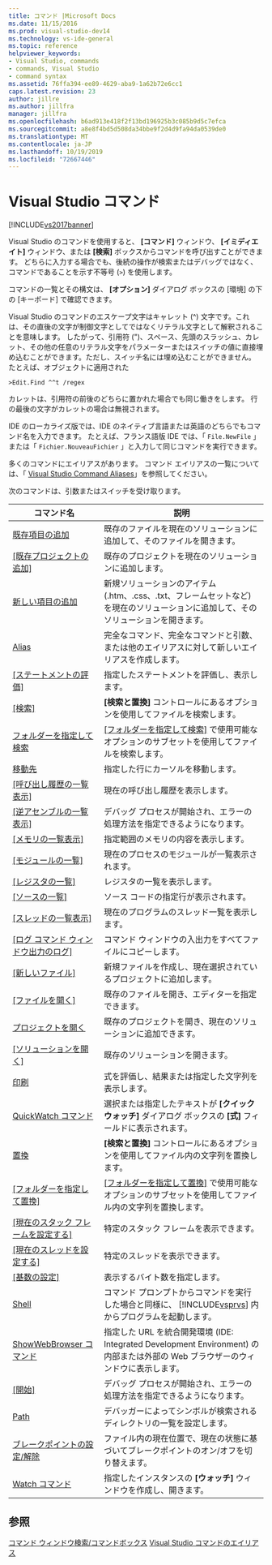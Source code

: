 ```yaml
---
title: コマンド |Microsoft Docs
ms.date: 11/15/2016
ms.prod: visual-studio-dev14
ms.technology: vs-ide-general
ms.topic: reference
helpviewer_keywords:
- Visual Studio, commands
- commands, Visual Studio
- command syntax
ms.assetid: 76ffa394-ee89-4629-aba9-1a62b72e6cc1
caps.latest.revision: 23
author: jillre
ms.author: jillfra
manager: jillfra
ms.openlocfilehash: b6ad913e418f2f13bd196925b3c085b9d5c7efca
ms.sourcegitcommit: a8e8f4bd5d508da34bbe9f2d4d9fa94da0539de0
ms.translationtype: MT
ms.contentlocale: ja-JP
ms.lasthandoff: 10/19/2019
ms.locfileid: "72667446"
---
```

# <a name="visual-studio-commands"></a>Visual Studio コマンド
[!INCLUDE[vs2017banner](../../includes/vs2017banner.md)]

Visual Studio のコマンドを使用すると、 **[コマンド]** ウィンドウ、 **[イミディエイト]** ウィンドウ、または **[検索]** ボックスからコマンドを呼び出すことができます。 どちらに入力する場合でも、後続の操作が検索またはデバッグではなく、コマンドであることを示す不等号 (`>`) を使用します。

 コマンドの一覧とその構文は、 **[オプション]** ダイアログ ボックスの [環境] の下の [キーボード] で確認できます。

 Visual Studio のコマンドのエスケープ文字はキャレット (^) 文字です。これは、その直後の文字が制御文字としてではなくリテラル文字として解釈されることを意味します。 したがって、引用符 (")、スペース、先頭のスラッシュ、カレット、その他の任意のリテラル文字をパラメーターまたはスイッチの値に直接埋め込むことができます。ただし、スイッチ名には埋め込むことができません。 たとえば、オブジェクトに適用された

```
>Edit.Find ^^t /regex
```

 カレットは、引用符の前後のどちらに置かれた場合でも同じ働きをします。 行の最後の文字がカレットの場合は無視されます。

 IDE のローカライズ版では、IDE のネイティブ言語または英語のどちらでもコマンド名を入力できます。 たとえば、フランス語版 IDE では、「 `File.NewFile` 」または「 `Fichier.NouveauFichier` 」と入力して同じコマンドを実行できます。

 多くのコマンドにエイリアスがあります。 コマンド エイリアスの一覧については、「 [Visual Studio Command Aliases](../../ide/reference/visual-studio-command-aliases.md)」を参照してください。

 次のコマンドは、引数またはスイッチを受け取ります。

|コマンド名|説明|
|------------------|-----------------|
|[既存項目の追加](../../ide/reference/add-existing-item-command.md)|既存のファイルを現在のソリューションに追加して、そのファイルを開きます。|
|[[既存プロジェクトの追加]](../../ide/reference/add-existing-project-command.md)|既存のプロジェクトを現在のソリューションに追加します。|
|[新しい項目の追加](../../ide/reference/add-new-item-command.md)|新規ソリューションのアイテム (.htm、.css、.txt、フレームセットなど) を現在のソリューションに追加して、そのソリューションを開きます。|
|[Alias](../../ide/reference/alias-command.md)|完全なコマンド、完全なコマンドと引数、または他のエイリアスに対して新しいエイリアスを作成します。|
|[[ステートメントの評価]](../../ide/reference/evaluate-statement-command.md)|指定したステートメントを評価し、表示します。|
|[[検索]](../../ide/reference/find-command.md)|**[検索と置換]** コントロールにあるオプションを使用してファイルを検索します。|
|[フォルダーを指定して検索](../../ide/reference/find-in-files-command.md)|[[フォルダーを指定して検索]](../../ide/find-in-files.md) で使用可能なオプションのサブセットを使用してファイルを検索します。|
|[移動先](../../ide/reference/go-to-command.md)|指定した行にカーソルを移動します。|
|[[呼び出し履歴の一覧表示]](../../ide/reference/list-call-stack-command.md)|現在の呼び出し履歴を表示します。|
|[[逆アセンブルの一覧表示]](../../ide/reference/list-disassembly-command.md)|デバッグ プロセスが開始され、エラーの処理方法を指定できるようになります。|
|[[メモリの一覧表示]](../../ide/reference/list-memory-command.md)|指定範囲のメモリの内容を表示します。|
|[[モジュールの一覧]](../../ide/reference/list-modules-command.md)|現在のプロセスのモジュールが一覧表示されます。|
|[[レジスタの一覧]](../../ide/reference/list-registers-command.md)|レジスタの一覧を表示します。|
|[[ソースの一覧]](../../ide/reference/list-source-command.md)|ソース コードの指定行が表示されます。|
|[[スレッドの一覧表示]](../../ide/reference/list-threads-command.md)|現在のプログラムのスレッド一覧を表示します。|
|[[ログ コマンド ウィンドウ出力のログ]](../../ide/reference/log-command-window-output-command.md)|コマンド ウィンドウの入出力をすべてファイルにコピーします。|
|[[新しいファイル]](../../ide/reference/new-file-command.md)|新規ファイルを作成し、現在選択されているプロジェクトに追加します。|
|[[ファイルを開く]](../../ide/reference/open-file-command.md)|既存のファイルを開き、エディターを指定できます。|
|[プロジェクトを開く](../../ide/reference/open-project-command.md)|既存のプロジェクトを開き、現在のソリューションに追加できます。|
|[[ソリューションを開く]](../../ide/reference/open-solution-command.md)|既存のソリューションを開きます。|
|[印刷](../../ide/reference/print-command.md)|式を評価し、結果または指定した文字列を表示します。|
|[QuickWatch コマンド](../../ide/reference/quick-watch-command.md)|選択または指定したテキストが **[クイック ウォッチ]** ダイアログ ボックスの **[式]** フィールドに表示されます。|
|[置換](../../ide/reference/replace-command.md)|**[検索と置換]** コントロールにあるオプションを使用してファイル内の文字列を置換します。|
|[[フォルダーを指定して置換]](../../ide/reference/replace-in-files-command.md)|[[フォルダーを指定して置換]](../../ide/replace-in-files.md) で使用可能なオプションのサブセットを使用してファイル内の文字列を置換します。|
|[[現在のスタック フレームを設定する]](../../ide/reference/set-current-stack-frame-command.md)|特定のスタック フレームを表示できます。|
|[[現在のスレッドを設定する]](../../ide/reference/set-current-thread-command.md)|特定のスレッドを表示できます。|
|[[基数の設定]](../../ide/reference/set-radix-command.md)|表示するバイト数を指定します。|
|[Shell](../../ide/reference/shell-command.md)|コマンド プロンプトからコマンドを実行した場合と同様に、 [!INCLUDE[vsprvs](../../includes/vsprvs-md.md)] 内からプログラムを起動します。|
|[ShowWebBrowser コマンド](../../ide/reference/showwebbrowser-command.md)|指定した URL を統合開発環境 (IDE: Integrated Development Environment) の内部または外部の Web ブラウザーのウィンドウに表示します。|
|[[開始]](../../ide/reference/start-command.md)|デバッグ プロセスが開始され、エラーの処理方法を指定できるようになります。|
|[Path](../../ide/reference/symbol-path-command.md)|デバッガーによってシンボルが検索されるディレクトリの一覧を設定します。|
|[ブレークポイントの設定/解除](../../ide/reference/toggle-breakpoint-command.md)|ファイル内の現在位置で、現在の状態に基づいてブレークポイントのオン/オフを切り替えます。|
|[Watch コマンド](../../ide/reference/watch-command.md)|指定したインスタンスの **[ウォッチ]** ウィンドウを作成し、開きます。|

## <a name="see-also"></a>参照
 [コマンド ウィンドウ](../../ide/reference/command-window.md)[検索/コマンドボックス](../../ide/find-command-box.md) [Visual Studio コマンドのエイリアス](../../ide/reference/visual-studio-command-aliases.md)
